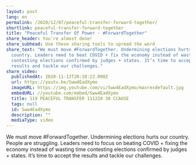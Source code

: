 ```yaml
---
layout: post
lang: en
permalink: /2020/12/07/peaceful-transfer-forward-together/
shortlink: peaceful-transfer-forward-together
title: "Peaceful Transfer Of Power - #ForwardTogether"
share_header: You're almost done!
share_subhead: Use these sharing tools to spread the word
share_text: "We must move #ForwardTogether. Undermining elections hurts our
  country. Leaders need to beat COVID + fix the economy instead of wasting time
  contesting elections confirmed by judges + states. It’s time to accept the
  results and tackle our challenges."
share_video:
  publishedAt: 2020-11-13T20:10:22.000Z
  url: https://youtu.be/Sww4EadXymo
  imageURL: https://img.youtube.com/vi/Sww4EadXymo/maxresdefault.jpg
  embedURL: //youtube.com/embed/Sww4EadXymo
  title: 119 PEACEFUL TRANSFER 111220 30 CCAUSE
  tags: null
  id: Sww4EadXymo
  description: ""
  mediaType: video
---
```

We must move #ForwardTogether. Undermining elections hurts our country. People are struggling. Leaders need to focus on beating COVID + fixing the economy instead of wasting time contesting elections confirmed by judges + states. It’s time to accept the results and tackle our challenges.